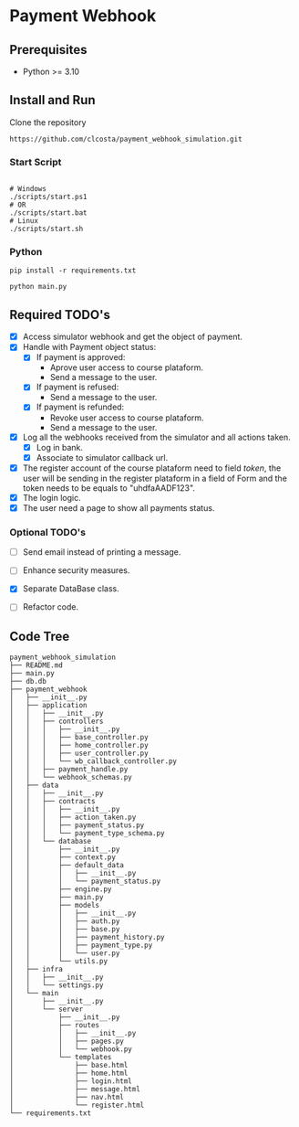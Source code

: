 # Payment Webhook

## Prerequisites

- Python >= 3.10

## Install and Run

Clone the repository
```
https://github.com/clcosta/payment_webhook_simulation.git
```

### Start Script

```shell

# Windows
./scripts/start.ps1
# OR
./scripts/start.bat
# Linux
./scripts/start.sh
```

### Python

```
pip install -r requirements.txt

python main.py
```


## Required TODO's

- [x] Access simulator webhook and get the object of payment.
- [x] Handle with Payment object status:
    - [x] If payment is approved:
        - Aprove user access to course plataform.
        - Send a message to the user.
    - [x] If payment is refused:
        - Send a message to the user.
    - [x] If payment is refunded:
        - Revoke user access to course plataform.
        - Send a message to the user.
- [x] Log all the webhooks received from the simulator and all actions taken.
  - [x] Log in bank.
  - [x] Associate to simulator callback url.
- [x] The register account of the course plataform need to field *token*, the user will be sending in the register plataform in a field of Form and the token needs to be equals to "uhdfaAADF123".
- [x] The login logic.
- [x] The user need a page to show all payments status.

### Optional TODO's

- [ ] Send email instead of printing a message.
- [ ] Enhance security measures.
- [x] Separate DataBase class.
- [ ] Refactor code.


## Code Tree
```
payment_webhook_simulation
├── README.md
├── main.py
├── db.db
├── payment_webhook
│   ├── __init__.py
│   ├── application
│   │   ├── __init__.py
│   │   ├── controllers
│   │   │   ├── __init__.py
│   │   │   ├── base_controller.py
│   │   │   ├── home_controller.py
│   │   │   ├── user_controller.py
│   │   │   └── wb_callback_controller.py
│   │   ├── payment_handle.py
│   │   └── webhook_schemas.py
│   ├── data
│   │   ├── __init__.py
│   │   ├── contracts
│   │   │   ├── __init__.py
│   │   │   ├── action_taken.py
│   │   │   ├── payment_status.py
│   │   │   └── payment_type_schema.py
│   │   └── database
│   │       ├── __init__.py
│   │       ├── context.py
│   │       ├── default_data
│   │       │   ├── __init__.py
│   │       │   └── payment_status.py
│   │       ├── engine.py
│   │       ├── main.py
│   │       ├── models
│   │       │   ├── __init__.py
│   │       │   ├── auth.py
│   │       │   ├── base.py
│   │       │   ├── payment_history.py
│   │       │   ├── payment_type.py
│   │       │   └── user.py
│   │       └── utils.py
│   ├── infra
│   │   ├── __init__.py
│   │   └── settings.py
│   └── main
│       ├── __init__.py
│       └── server
│           ├── __init__.py
│           ├── routes
│           │   ├── __init__.py
│           │   ├── pages.py
│           │   └── webhook.py
│           └── templates
│               ├── base.html
│               ├── home.html
│               ├── login.html
│               ├── message.html
│               ├── nav.html
│               └── register.html
└── requirements.txt
```
